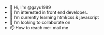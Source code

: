 - 👋 Hi, I’m @gayu1989
- 👀 I’m interested in front end developer..
- 🌱 I’m currently learning html/css & javascript
- 💞️ I’m looking to collaborate on  
- 📫 How to reach me- mail me 

<!---
gayu1989/gayu1989 is a ✨ special ✨ repository because its `README.md` (this file) appears on your GitHub profile.
You can click the Preview link to take a look at your changes.
--->
